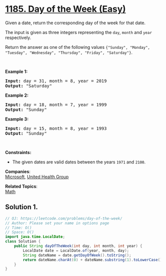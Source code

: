 # [1185. Day of the Week (Easy)](https://leetcode.com/problems/day-of-the-week/)

<p>Given a date, return the corresponding day of the week for that date.</p>

<p>The input is given as three integers representing the <code>day</code>, <code>month</code> and <code>year</code> respectively.</p>

<p>Return the answer as one of the following values&nbsp;<code>{"Sunday", "Monday", "Tuesday", "Wednesday", "Thursday", "Friday", "Saturday"}</code>.</p>

<p>&nbsp;</p>
<p><strong>Example 1:</strong></p>

<pre><strong>Input:</strong> day = 31, month = 8, year = 2019
<strong>Output:</strong> "Saturday"
</pre>

<p><strong>Example 2:</strong></p>

<pre><strong>Input:</strong> day = 18, month = 7, year = 1999
<strong>Output:</strong> "Sunday"
</pre>

<p><strong>Example 3:</strong></p>

<pre><strong>Input:</strong> day = 15, month = 8, year = 1993
<strong>Output:</strong> "Sunday"
</pre>

<p>&nbsp;</p>
<p><strong>Constraints:</strong></p>

<ul>
	<li>The given dates are valid dates between the years <code>1971</code> and <code>2100</code>.</li>
</ul>

**Companies**:  
[Microsoft](https://leetcode.com/company/microsoft), [United Health Group](https://leetcode.com/company/united-health-group)

**Related Topics**:  
[Math](https://leetcode.com/tag/math/)

## Solution 1.

```Java
// OJ: https://leetcode.com/problems/day-of-the-week/
// Author: Please set your name in options page
// Time: O()
// Space: O()
import java.time.LocalDate;
class Solution {
    public String dayOfTheWeek(int day, int month, int year) {
        LocalDate date = LocalDate.of(year, month, day);
        String dateName = date.getDayOfWeek().toString();
        return dateName.charAt(0) + dateName.substring(1).toLowerCase();
    }
}

```
